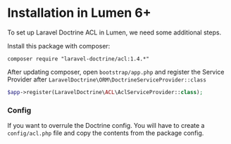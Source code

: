 # Installation in Lumen 6+

To set up Laravel Doctrine ACL in Lumen, we need some additional steps.

Install this package with composer:

```
composer require "laravel-doctrine/acl:1.4.*"
```

After updating composer, open `bootstrap/app.php` and register the Service Provider after `LaravelDoctrine\ORM\DoctrineServiceProvider::class`

```php
$app->register(LaravelDoctrine\ACL\AclServiceProvider::class);
```

### Config

If you want to overrule the Doctrine config. You will have to create a `config/acl.php` file and copy the contents from the package config.
